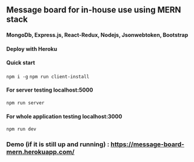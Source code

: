 ## Message board for in-house use using MERN stack 
#### MongoDb, Express.js, React-Redux, Nodejs, Jsonwebtoken, Bootstrap
#### Deploy with Heroku

#### Quick start 
`npm i -g`
`npm run client-install`
#### For server testing localhost:5000
`npm run server`
#### For whole application testing localhost:3000
`npm run dev`
### Demo (if it is still up and running) : https://message-board-mern.herokuapp.com/
